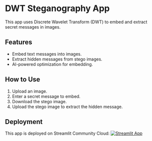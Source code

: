 # DWT Steganography App

This app uses Discrete Wavelet Transform (DWT) to embed and extract secret messages in images.

## Features
- Embed text messages into images.
- Extract hidden messages from stego images.
- AI-powered optimization for embedding.

## How to Use
1. Upload an image.
2. Enter a secret message to embed.
3. Download the stego image.
4. Upload the stego image to extract the hidden message.

## Deployment
This app is deployed on Streamlit Community Cloud:
[![Streamlit App](https://static.streamlit.io/badges/streamlit_badge_black_white.svg)](https://share.streamlit.io/your-username/DWT-Steganography/main)
